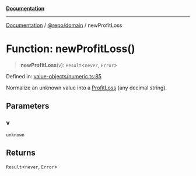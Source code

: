 [**Documentation**](../../../README.md)

***

[Documentation](../../../README.md) / [@repo/domain](../README.md) / newProfitLoss

# Function: newProfitLoss()

> **newProfitLoss**(`v`): `Result`\<`never`, `Error`\>

Defined in: [value-objects/numeric.ts:85](https://github.com/o3osatoshi/experiment/blob/f1d231870a1d13a36a9ead236d22edc1fb9797dd/packages/domain/src/value-objects/numeric.ts#L85)

Normalize an unknown value into a [ProfitLoss](../type-aliases/ProfitLoss.md) (any decimal string).

## Parameters

### v

`unknown`

## Returns

`Result`\<`never`, `Error`\>
